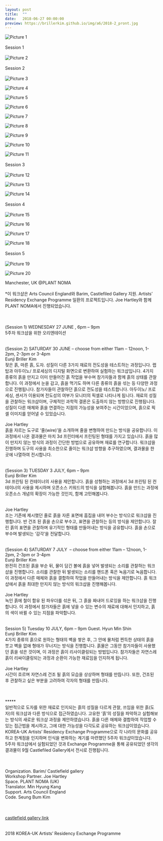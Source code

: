 ```yaml
---
layout: post
title:  ""
date:   2018-06-27 00:00:00
preview: https://brillerkim.github.io/img/a6/2018-2_pront.jpg
---
```


![Picture 1](https://brillerkim.github.io/img/a6/2018-2_1.jpg)
<br>
<br>
Session 1
<br>
<br>
![Picture 2](https://brillerkim.github.io/img/a6/2018-2_4.jpg)
<br>
<br>
Session 2
<br>
<br>
![Picture 3](https://brillerkim.github.io/img/a6/2018-2_5.jpg)

![Picture 4](https://brillerkim.github.io/img/a6/2018-2_6.jpg)

![Picture 5](https://brillerkim.github.io/img/a6/2018-2_7.jpg)

![Picture 6](https://brillerkim.github.io/img/a6/2018-2_10.jpg)

![Picture 7](https://brillerkim.github.io/img/a6/2018-2_12.jpg)

![Picture 8](https://brillerkim.github.io/img/a6/2018-2_14.jpg)

![Picture 9](https://brillerkim.github.io/img/a6/2018-2_15.jpg)

![Picture 10](https://brillerkim.github.io/img/a6/2018-2_16.jpg)

![Picture 11](https://brillerkim.github.io/img/a6/2018-2_19.jpg)
<br>
<br>
Session 3
<br>
<br>
![Picture 12](https://brillerkim.github.io/img/a6/2018-2_20.jpg)

![Picture 13](https://brillerkim.github.io/img/a6/2018-2_22.jpg)

![Picture 14](https://brillerkim.github.io/img/a6/2018-2_25.jpg)
<br>
<br>
Session 4
<br>
<br>
![Picture 15](https://brillerkim.github.io/img/a6/2018-2_26.jpg)

![Picture 16](https://brillerkim.github.io/img/a6/2018-2_27.jpg)

![Picture 17](https://brillerkim.github.io/img/a6/2018-2_28.jpg)

![Picture 18](https://brillerkim.github.io/img/a6/2018-2_29.jpg)
<br>
<br>
Session 5
<br>
<br>
![Picture 19](https://brillerkim.github.io/img/a6/2018-2_31.jpg)

![Picture 20](https://brillerkim.github.io/img/a6/2018-2_32.jpg)


Manchester, UK @PLANT NOMA<br>
<br>
*이 워크샵은 Arts Council England와 Barim, Castlefiled Gallery 지원. Artists’ Residency Exchange Programme 일환의 프로젝트입니다. Joe Hartley와 함께 PLANT NOMA에서 진행되었습니다.<br>  
<br>
<br>
(Session 1) WEDNESDAY 27 JUNE , 6pm – 9pm<br>
5주차 워크샵을 위한 오리엔테이션<br> 
<br>
<br>
(Session 2) SATURDAY 30 JUNE – choose from either 11am – 12noon, 1-2pm, 2-3pm or 3-4pm<br>
Eunji Briller Kim<br>
젖은 흙, 마른 흙, 도자. 성질이 다른 3가지 재료의 전도성을 테스트하는 과정입니다. 랩탑과 아두이노/ 프로세싱의 디지털 화면으로 변환하여 실험하는 워크샵입니다.
4가지 종류의 흙을 만지고 이미 만들어진 흙 작업을 부수며 참가자들과 함께 흙의 상태를 관찰합니다. 이 과정에서 눈을 감고, 흙을 먹기도 하며 다른 종류의 흙을 섞는 등 다양한 과정으로 진행됩니다. 참가자들이 관찰하던 흙으로 전도성을 테스트합니다. 아두이노/ 프로세싱, 센서가 이용되며 전도성의 여부가 모니터의 픽셀로 나타나게 됩니다. 재료의 성질을 관찰하는 워크샵이며, 구체적인 과학적 결론은 도출하지 않는 방향으로 진행됩니다. 성질이 다른 매체와 흙을 연결하는 지점의 가능성을 보여주는 시간이었으며, 흙으로 픽셀 이미지를 얻어낼 수 있었습니다.<br> 
<br>
Joe Hartley<br>
흙을 자르는 도구로 ‘줄(wire)’을 소개하며 줄을 변형하여 만드는 방식을 공유합니다. 이 과정에서 나온 결과물은 마치 3d 프린터에서 프린팅된 형태를 가지고 있습니다. 흙을 많이 만지지 않는 방식의 과정이 간단한 방법으로 공유하며 재료를 연구합니다. 워크샵을 진행하며 도구의 사용을 최소한으로 줄이는 워크샵 방향을 추구하였으며, 결과물을 한 곳에 나열하여 전시합니다.<br>
<br>
<br>
(Session 3) TUESDAY 3 JULY, 6pm – 9pm<br> 
Eunji Briller Kim<br>
3d 프린팅 된 컨테이너의 사용을 제안합니다. 흙을 성형하는 과정에서 3d 프린팅 된 컨테이너의 사용을 제시하며 오픈소스 키워드의 방식을 실험해봅니다. 흙을 만드는 과정에 오픈소스 개념의 확장이 가능한 것인지, 함께 고민해봅니다.<br>   
<br>
Joe Hartley<br>
조는 기존에 제시했던 줄로 흙을 자른 표면에 흠집을 내어 부수는 방식으로 워크샵을 진행합니다. 반 건조 된 흙을 손으로 부수고, 표면을 관찰하는 등의 방식을 제안합니다. 잘린 흙의 표면을 관찰하며 유기적인 형태를 만들어내는 방식을 공유합니다. 흙을 손으로 부수며 발생되는 ‘감각’을 전달합니다.<br> 
<br>
<br>
(Session 4) SATURDAY 7 JULY  – choose from either 11am – 12noon, 1-2pm, 2-3pm or 3-4pm<br>
Eunji Briller Kim<br>
완전히 건조된 흙을 부순 뒤, 물이 담긴 볼에 흙을 넣어 발생되는 소리를 관찰하는 워크샵을 진행합니다.
소리를 관찰한 뒤 발생되는 소리를 핸드폰 혹은 녹음기로 녹음합니다. 이 과정에서 다른 매체와 흙을 결합하여 작업을 만들어내는 방식을 제안합니다. 흙 워크샵에서 흙을 최대한 만지지 않는 방식의 워크샵을 진행해봅니다.    
<br>
Joe Hartley<br>
녹인 흙에 철이 함유 된 파우더를 섞은 뒤, 그 흙을 짜내어 드로잉을 하는 워크샵을 진행합니다. 이 과정에서 참가자들은 흙에 넣을 수 있는 변수의 재료에 대해서 인지하고, 흙의 색이 바뀔 수 있는 지점을 파악합니다.<br> 
<br>
<br>
Session 5) Tuesday 10 JULY, 6pm – 9pm Guest. Hyun Min Shin<br>
Eunji Briller Kim<br>
4가지 종류의 흙으로 원하는 형태의 벽을 쌓은 후, 그 안에 물처럼 찐득한 상태의 흙을 붓고 벽을 없애 형태가 무너지는 방식을 진행합니다.
흙물은 그동안 참가자들이 사용했던 흙을 섞은 것이며, 이 과정은 흙이 리사이클링되는 방법입니다. 참가자들은 자연스레 흙이 리싸이클링되는 과정과 순환이 가능한 재료임을 인지하게 됩니다.  
<br>
Joe Hartley<br>
시간이 흐르며 자연스레 건조 될 흙의 모습을 상상하며 형태를 만듭니다. 또한, 건조된 후 관찰하고 싶은 부분을 고려하여 각자의 형태를 만듭니다.<br>
<br>
<br>
<br>
*****<br>
일반적으로 도자를 위한 재료로 인지되는 흙의 성질을 다르게 관찰, 쓰임을 위한 흙(도자)의 워크샵과 다른 방식으로 접근하였습니다. 고유한 ‘흙’의 성질을 파악하고 실험해보는 방식의 새로운 워크샵 과정을 제안하였습니다. 흙을 다른 매체와 결합하여 작업할 수 있는 접근법을 제시하고, 그에 대한 가능성을 다각도로 공유하는 워크샵이었습니다. KOREA-UK Artists’ Residency Exchange Programme으로 각 나라의 문화를 공유하고 한계점을 인지하며 인식을 변화하는 계기를 마련했던 5주차 워크샵이었습니다.<br> 
5주차 워크샵에서 실험되었던 것과 Exchange Programme을 통해 공유되었던 생각의 결과물이 9월 Castlefiled Gallery에서 전시로 진행됩니다.<br>            
<br>
<br>
Organization. Barim/ Castlefield gallery<br>
Workshop Partner. Joe Hartley<br>
Space. PLANT NOMA (UK)<br>
Translator. Min Hyung Kang<br>
Support. Arts Council England<br>
Code. Seung Bum Kim<br>
<br>
<br>
<br>
[<U>castlefield gallery link</U>](https://www.castlefieldgallery.co.uk/event/play-process-summer-workshops/)<br>
<br>
<br>
2018 KOREA-UK Artists’ Residency Exchange Programme
